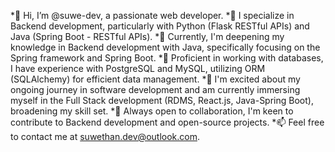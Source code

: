 *👋 Hi, I’m @suwe-dev, a passionate web developer.
*👀 I specialize in Backend development, particularly with Python (Flask RESTful APIs) and Java (Spring Boot - RESTful APIs).
*🌱 Currently, I'm deepening my knowledge in Backend development with Java, specifically focusing on the Spring framework and Spring Boot.
*💼 Proficient in working with databases, I have experience with PostgreSQL and MySQL, utilizing ORM (SQLAlchemy) for efficient data management.
*🥳 I'm excited about my ongoing journey in software development and am currently immersing myself in the Full Stack development (RDMS, React.js, Java-Spring Boot), broadening my skill set.
*💞️ Always open to collaboration, I'm keen to contribute to Backend development and open-source projects.
*📫 Feel free to contact me at suwethan.dev@outlook.com.

<!---
suwe-dev/suwe-dev is a ✨ special ✨ repository because its `README.md` (this file) appears on your GitHub profile.
You can click the Preview link to take a look at your changes.
--->
